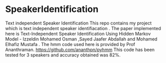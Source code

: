 # SpeakerIdentification
Text independent Speaker Identification
This repo contains my project which is text independent speaker identifiacation .
The paper implemented here is 
Text-Independent Speaker Identification Using
Hidden Markov Model - Izzeldin Mohamed Osman ,Sayed Jaafer Abdallah and Mohamed Elhafiz Mustafa .
The hmm code used here is provided by Prof Ananthraman.
https://github.com/ananthpn/pyhmm
This code has been tested for 3 speakers and accuracy obtained was 82%.

